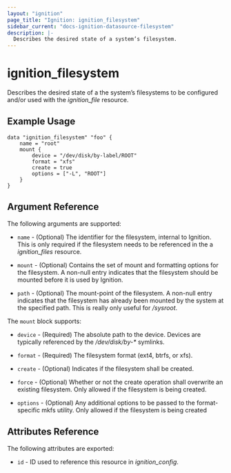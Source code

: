```yaml
---
layout: "ignition"
page_title: "Ignition: ignition_filesystem"
sidebar_current: "docs-ignition-datasource-filesystem"
description: |-
  Describes the desired state of a system’s filesystem.
---
```


# ignition\_filesystem

Describes the desired state of a the system’s filesystems to be configured and/or used with the _ignition\_file_ resource.

## Example Usage

```
data "ignition_filesystem" "foo" {
	name = "root"
	mount {
		device = "/dev/disk/by-label/ROOT"
		format = "xfs"
		create = true
		options = ["-L", "ROOT"]
	}
}
```

## Argument Reference

The following arguments are supported:

* `name` - (Optional) The identifier for the filesystem, internal to Ignition. This is only required if the filesystem needs to be referenced in the a _ignition\_files_ resource.

* `mount` - (Optional) Contains the set of mount and formatting options for the filesystem. A non-null entry indicates that the filesystem should be mounted before it is used by Ignition.

* `path` - (Optional) The mount-point of the filesystem. A non-null entry indicates that the filesystem has already been mounted by the system at the specified path. This is really only useful for _/sysroot_.


The `mount` block supports:

* `device` - (Required) The absolute path to the device. Devices are typically referenced by the _/dev/disk/by-*_ symlinks.

* `format` - (Required) The filesystem format (ext4, btrfs, or xfs).

* `create` - (Optional) Indicates if the filesystem shall be created.

* `force` - (Optional) Whether or not the create operation shall overwrite an existing filesystem. Only allowed if the filesystem is being created.

* `options` - (Optional) Any additional options to be passed to the format-specific mkfs utility. Only allowed if the filesystem is being created

## Attributes Reference

The following attributes are exported:

* `id` - ID used to reference this resource in _ignition_config_.